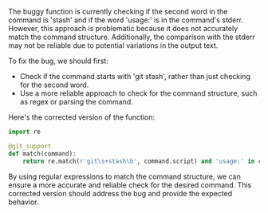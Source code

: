 The buggy function is currently checking if the second word in the command is 'stash' and if the word 'usage:' is in the command's stderr. However, this approach is problematic because it does not accurately match the command structure. Additionally, the comparison with the stderr may not be reliable due to potential variations in the output text.

To fix the bug, we should first:
- Check if the command starts with 'git stash', rather than just checking for the second word.
- Use a more reliable approach to check for the command structure, such as regex or parsing the command.

Here's the corrected version of the function:

```python
import re

@git_support
def match(command):
    return re.match(r'git\s+stash\b', command.script) and 'usage:' in command.stderr
```

By using regular expressions to match the command structure, we can ensure a more accurate and reliable check for the desired command. This corrected version should address the bug and provide the expected behavior.